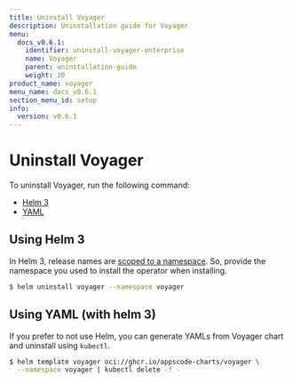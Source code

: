 ```yaml
---
title: Uninstall Voyager
description: Uninstallation guide for Voyager
menu:
  docs_v0.6.1:
    identifier: uninstall-voyager-enterprise
    name: Voyager
    parent: uninstallation-guide
    weight: 20
product_name: voyager
menu_name: docs_v0.6.1
section_menu_id: setup
info:
  version: v0.6.1
---
```


# Uninstall Voyager

To uninstall Voyager, run the following command:

<ul class="nav nav-tabs" id="installerTab" role="tablist">
  <li class="nav-item">
    <a class="nav-link active" id="helm3-tab" data-toggle="tab" href="#helm3" role="tab" aria-controls="helm3" aria-selected="true">Helm 3</a>
  </li>
  <li class="nav-item">
    <a class="nav-link" id="script-tab" data-toggle="tab" href="#script" role="tab" aria-controls="script" aria-selected="false">YAML</a>
  </li>
</ul>
<div class="tab-content" id="installerTabContent">
  <div class="tab-pane fade show active" id="helm3" role="tabpanel" aria-labelledby="helm3-tab">

## Using Helm 3

In Helm 3, release names are [scoped to a namespace](https://v3.helm.sh/docs/faq/#release-names-are-now-scoped-to-the-namespace). So, provide the namespace you used to install the operator when installing.

```bash
$ helm uninstall voyager --namespace voyager
```

</div>
<div class="tab-pane fade" id="script" role="tabpanel" aria-labelledby="script-tab">

## Using YAML (with helm 3)

If you prefer to not use Helm, you can generate YAMLs from Voyager chart and uninstall using `kubectl`.

```bash
$ helm template voyager oci://ghcr.io/appscode-charts/voyager \
  --namespace voyager | kubectl delete -f -
```

</div>
</div>
